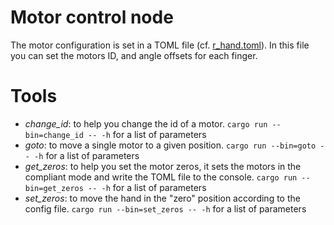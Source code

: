 # Motor control node

The motor configuration is set in a TOML file (cf. [r_hand.toml](config/r_hand.toml)).
In this file you can set the motors ID, and angle offsets for each finger.

# Tools
- *change_id*: to help you change the id of a motor. `cargo run --bin=change_id -- -h` for a list of parameters
- *goto*: to move a single motor to a given position. `cargo run --bin=goto -- -h` for a list of parameters
- *get_zeros*: to help you set the motor zeros, it sets the motors in the compliant mode and write the TOML file to the console. `cargo run --bin=get_zeros -- -h` for a list of parameters
- *set_zeros*: to move the hand in the "zero" position according to the config file. `cargo run --bin=set_zeros -- -h` for a list of parameters
